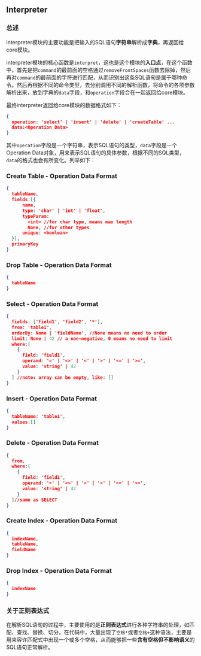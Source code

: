 ## Interpreter

### 总述

interpreter模块的主要功能是把输入的SQL语句**字符串**解析成**字典**，再返回给core模块。

interpreter模块的核心函数是`interpret`，这也是这个模块的**入口点**，在这个函数中，首先是把`command`的最前面的空格通过`removeFrontSpaces`函数去除掉，然后再对`command`的最前面的字符进行匹配，从而识别出这条SQL语句是属于哪种命令。然后再根据不同的命令类型，去分别调用不同的解析函数，将命令的各项参数解析出来，放到字典的`data`字段，和`operation`字段合在一起返回给core模块。

最终interpreter返回给core模块的数据格式如下：

```json
{
  operation: 'select' | 'insert' | 'delete' | 'createTable' ...
  data:<Operation Data>
}
```

其中`operation`字段是一个字符串，表示SQL语句的类型，`data`字段是一个Operation Data对象，用来表示SQL语句的具体参数，根据不同的SQL类型，`data`的格式也会有所变化。列举如下：

### Create Table - Operation Data Format

```json
{
  tableName,
  fields:[{
      name,
      type: 'char' | 'int' | 'float',
      typeParam:
        <int> //for char type, means max length
        None, //for other types
      unique: <boolean>
  }],
  primaryKey
}
```

### Drop Table - Operation Data Format

```json
{
  tableName
}
```

### Select - Operation Data Format

```json
{
  fields: ['field1', 'field2', '*'],
  from: 'table1',
  orderBy: None | 'fieldName', //None means no need to order
  limit: None | 42 // a non-negative, 0 means no need to limit
  where:[
    {
      field: 'field1',
      operand: '=' | '<>' | '<' | '>' | '<=' | '>=',
      value: 'string' | 42
    }
  ] //note: array can be empty, like: []
}
```

### Insert - Operation Data Format

```json
{
  tableName: 'table1',
  values:[]
}
```

### Delete - Operation Data Format

```json
{
  from,
  where:[
    {
      field: 'field1',
      operand: '=' | '<>' | '<' | '>' | '<=' | '>=',
      value: 'string' | 42
    }
  ]//same as SELECT
}
```

### Create Index - Operation Data Format

```json
{
  indexName,
  tableName,
  fieldName
}
```

### Drop Index - Operation Data Format

```json
{
  indexName
}
```
### 关于正则表达式

在解析SQL语句的过程中，主要使用的是**正则表达式**进行各种字符串的处理，如匹配、查找、替换、切分，在代码中，大量出现了`空格*`或者`空格+`这种语法，主要是用来容许匹配式中出现一个或多个空格，从而能够把一些**含有空格但不影响语义**的SQL语句正常解析。